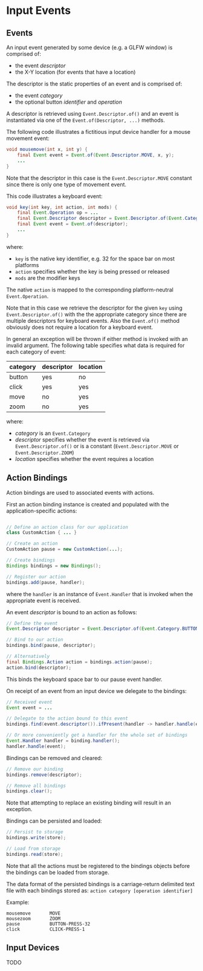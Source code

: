 # Input Events

## Events

An input event generated by some device (e.g. a GLFW window) is comprised of:
* the event _descriptor_
* the X-Y location (for events that have a location)

The descriptor is the static properties of an event and is comprised of:
* the event _category_
* the optional button _identifier_ and _operation_

A descriptor is retrieved using `Event.Descriptor.of()` and an event is instantiated via one of the `Event.of(Descriptor, ...)` methods.

The following code illustrates a fictitious input device handler for a mouse movement event:

```java
void mousemove(int x, int y) {
	final Event event = Event.of(Event.Descriptor.MOVE, x, y);
	...
}
```

Note that the descriptor in this case is the `Event.Descriptor.MOVE` constant since there is only one type of movement event.

This code illustrates a keyboard event:

```java
void key(int key, int action, int mods) {
	final Event.Operation op = ...
	final Event.Descriptor descriptor = Event.Descriptor.of(Event.Category.BUTTON, key, op);
	final Event event = Event.of(descriptor);
	...
}
```

where:
* `key` is the native key identifier, e.g. 32 for the space bar on most platforms
* `action` specifies whether the key is being pressed or released
* `mods` are the modifier keys
	
The native `action` is mapped to the corresponding platform-neutral `Event.Operation`.

Note that in this case we retrieve the descriptor for the given `key` using `Event.Descriptor.of()` with the the appropriate category since there are multiple descriptors for keyboard events. Also the `Event.of()` method obviously does not require a location for a keyboard event.

In general an exception will be thrown if either method is invoked with an invalid argument. The following table specifies what data is required for each category of event:

| category | descriptor | location |
| -------- | ---------- | -------- |
| button   | yes        | no       |
| click    | yes        | yes      |
| move     | no			| yes      |
| zoom     | no			| yes      |

where:
* _category_ is an `Event.Category`
* _descriptor_ specifies whether the event is retrieved via `Event.Descriptor.of()` or is a constant (`Event.Descriptor.MOVE` or `Event.Descriptor.ZOOM`)
* _location_ specifies whether the event requires a location

## Action Bindings

Action bindings are used to associated events with actions.

First an action binding instance is created and populated with the application-specific actions:

```java

// Define an action class for our application
class CustomAction { ... }

// Create an action
CustomAction pause = new CustomAction(...);

// Create bindings
Bindings bindings = new Bindings();

// Register our action
bindings.add(pause, handler);
```

where the `handler` is an instance of `Event.Handler` that is invoked when the appropriate event is received.

An event _descriptor_ is bound to an action as follows:

```java
// Define the event
Event.Descriptor descriptor = Event.Descriptor.of(Event.Category.BUTTON, 32, Event.Operation.PRESS);

// Bind to our action
bindings.bind(pause, descriptor);

// Alternatively
final Bindings.Action action = bindings.action(pause);
action.bind(descriptor);
```

This binds the keyboard space bar to our pause event handler.

On receipt of an event from an input device we delegate to the bindings:

```java
// Received event
Event event = ...

// Delegate to the action bound to this event
bindings.find(event.descriptor()).ifPresent(handler -> handler.handle(event));

// Or more conveniently get a handler for the whole set of bindings
Event.Handler handler = binding.handler();
handler.handle(event);
```

Bindings can be removed and cleared:

```java
// Remove our binding
bindings.remove(descriptor);

// Remove all bindings
bindings.clear();
```

Note that attempting to replace an existing binding will result in an exception.

Bindings can be persisted and loaded:

```java
// Persist to storage
bindings.write(store);

// Load from storage
bindings.read(store);
```

Note that all the actions must be registered to the bindings objects before the bindings can be loaded from storage.

The data format of the persisted bindings is a carriage-return delimited text file with each bindings stored as: `action category [operation identifier]`

Example:

```
mousemove		MOVE 
mousezoom		ZOOM
pause			BUTTON-PRESS-32
click			CLICK-PRESS-1
```

## Input Devices

TODO




